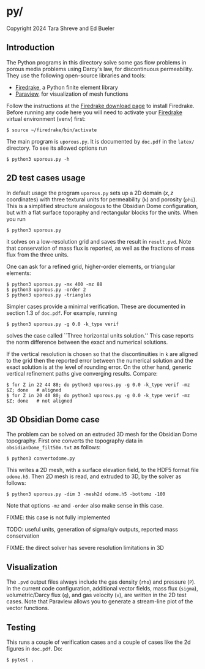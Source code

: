 # py/

Copyright 2024 Tara Shreve and Ed Bueler

## Introduction

The Python programs in this directory solve some gas flow problems in porous media problems using Darcy's law, for discontinuous permeability.  They use the following open-source libraries and tools:

  * [Firedrake](https://www.firedrakeproject.org/), a Python finite element library
  * [Paraview](https://www.paraview.org/), for visualization of mesh functions

Follow the instructions at the [Firedrake download page](https://www.firedrakeproject.org/download.html) to install Firedrake.  Before running any code here you will need to activate your [Firedrake](https://www.firedrakeproject.org/) virtual environment (venv) first:

    $ source ~/firedrake/bin/activate

The main program is `uporous.py`.  It is documented by `doc.pdf` in the `latex/` directory.  To see its allowed options run

    $ python3 uporous.py -h

## 2D test cases usage

In default usage the program `uporous.py` sets up a 2D domain ($x,z$ coordinates) with three textural units for permeability (`k`) and porosity (`phi`).  This is a simplified structure analogous to the Obsidian Dome configuration, but with a flat surface toporaphy and rectangular blocks for the units.  When you run

    $ python3 uporous.py

it solves on a low-resolution grid and saves the result in `result.pvd`.  Note that conservation of mass flux is reported, as well as the fractions of mass flux from the three units.

One can ask for a refined grid, higher-order elements, or triangular elements:

    $ python3 uporous.py -mx 400 -mz 88
    $ python3 uporous.py -order 2
    $ python3 uporous.py -triangles

Simpler cases provide a minimal verification.  These are documented in section 1.3 of `doc.pdf`.  For example, running 

    $ python3 uporous.py -g 0.0 -k_type verif

solves the case called ``Three horizontal units solution.''  This case reports the norm difference between the exact and numerical solutions.

If the vertical resolution is chosen so that the discontinuities in `k` are aligned to the grid then the reported error between the numerical solution and the exact solution is at the level of rounding error.  On the other hand, generic vertical refinement paths give converging results.  Compare:

    $ for Z in 22 44 88; do python3 uporous.py -g 0.0 -k_type verif -mz $Z; done   # aligned
    $ for Z in 20 40 80; do python3 uporous.py -g 0.0 -k_type verif -mz $Z; done   # not aligned

## 3D Obsidian Dome case

The problem can be solved on an extruded 3D mesh for the Obsidian Dome topography.  First one converts the topography data in `obsidianDome_filt50m.txt` as follows:

    $ python3 convertodome.py

This writes a 2D mesh, with a surface elevation field, to the HDF5 format file `odome.h5`.  Then 2D mesh is read, and extruded to 3D, by the solver as follows:

    $ python3 uporous.py -dim 3 -mesh2d odome.h5 -bottomz -100

Note that options `-mz` and `-order` also make sense in this case.

FIXME: this case is not fully implemented

TODO: useful units, generation of sigma/q/v outputs, reported mass conservation

FIXME: the direct solver has severe resolution limitations in 3D

## Visualization

The `.pvd` output files always include the gas density (`rho`) and pressure (`P`).  In the current code configuration, additional vector fields, mass flux (`sigma`), volumetric/Darcy flux (`q`), and gas velocity (`v`), are written in the 2D test cases.  Note that Paraview allows you to generate a stream-line plot of the vector functions.

## Testing

This runs a couple of verification cases and a couple of cases like the 2d figures in `doc.pdf`.  Do:

    $ pytest .